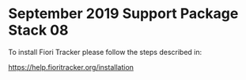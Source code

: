 # September 2019 Support Package Stack 08

To install Fiori Tracker please follow the steps described in:

https://help.fioritracker.org/installation
